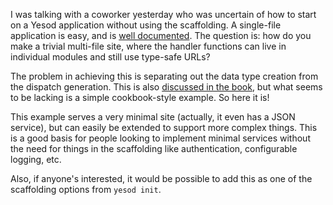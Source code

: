 I was talking with a coworker yesterday who was uncertain of how to start on a
Yesod application without using the scaffolding. A single-file application is
easy, and is [well
documented](http://www.yesodweb.com/book/basics#basics_hello_world). The
question is: how do you make a trivial multi-file site, where the handler
functions can live in individual modules and still use type-safe URLs?

The problem in achieving this is separating out the data type creation from the
dispatch generation. This is also [discussed in the
book](http://www.yesodweb.com/book/scaffolding-and-the-site-template#scaffolding-and-the-site-template_foundation_and_application_modules),
but what seems to be lacking is a simple cookbook-style example. So here it is!

<script src="https://gist.github.com/snoyberg/07d61088a1376ff3deab.js"></script>

This example serves a very minimal site (actually, it even has a JSON service),
but can easily be extended to support more complex things. This is a good basis
for people looking to implement minimal services without the need for things in
the scaffolding like authentication, configurable logging, etc.

Also, if anyone's interested, it would be possible to add this as one of the
scaffolding options from `yesod init`.
